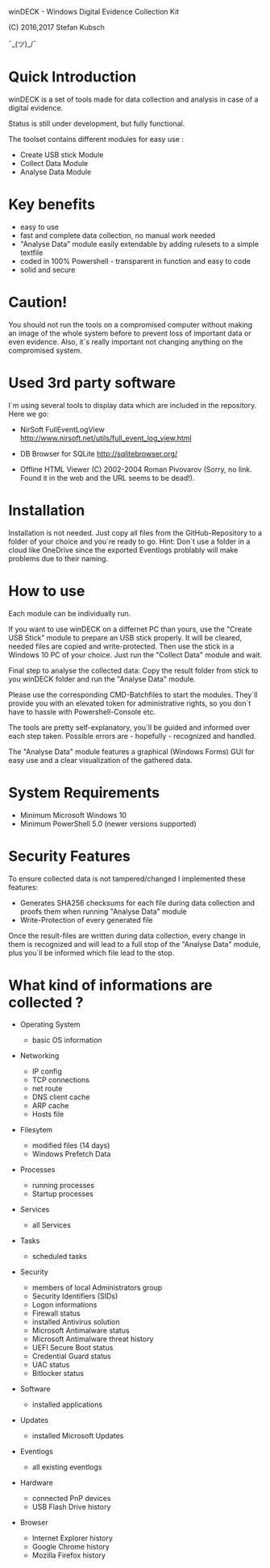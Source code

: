 winDECK - Windows Digital Evidence Collection Kit

(C) 2016,2017 Stefan Kubsch                            

¯\_(ツ)_/¯                                         


Quick Introduction
==================

winDECK is a set of tools made for data collection and analysis in case of a digital evidence.

Status is still under development, but fully functional.

The toolset contains different modules for easy use :

- Create USB stick Module
- Collect Data Module
- Analyse Data Module

Key benefits
============

- easy to use
- fast and complete data collection, no manual work needed
- "Analyse Data" module easily extendable by adding rulesets to a simple textfile
- coded in 100% Powershell - transparent in function and easy to code
- solid and secure

Caution! 
========

You should not run the tools on a compromised computer without making an image of the whole system before to prevent loss of important data or even evidence. Also, it´s really
important not changing anything on the compromised system.

Used 3rd party software
=======================

I´m using several tools to display data which are included in the repository. Here we go:

- 	NirSoft FullEventLogView
	http://www.nirsoft.net/utils/full_event_log_view.html

-	DB Browser for SQLite
	http://sqlitebrowser.org/
	
- 	Offline HTML Viewer
	(C) 2002-2004 Roman Pivovarov
	(Sorry, no link. Found it in the web and the URL seems to be dead!).

Installation
============

Installation is not needed. Just copy all files from the GitHub-Repository to a folder of your choice and you´re ready to go. Hint: Don´t use a folder in a cloud like OneDrive since 
the exported Eventlogs problably will make problems due to their naming.

How to use
==========

Each module can be individually run.

If you want to use winDECK on a differnet PC than yours, use the "Create USB Stick" module to prepare an USB stick properly. It will be cleared, needed files are copied and write-protected.
Then use the stick in a Windows 10 PC of your choice. Just run the "Collect Data" module and wait.

Final step to analyse the collected data: Copy the result folder from stick to you winDECK folder and run the "Analyse Data" module.

Please use the corresponding CMD-Batchfiles to start the modules. They´ll provide you with an elevated token for administrative rights, so you don´t have to hassle with 
Powershell-Console etc.

The tools are pretty self-explanatory, you´ll be guided and informed over each step taken. Possible errors are - hopefully - recognized and handled.

The "Analyse Data" module features a graphical (Windows Forms) GUI for easy use and a clear visualization of the gathered data.

System Requirements
===================

- Minimum Microsoft Windows 10
- Minimum PowerShell 5.0 (newer versions supported)

Security Features
=================

To ensure collected data is not tampered/changed I implemented these features:

- Generates SHA256 checksums for each file during data collection and proofs them when running "Analyse Data" module
- Write-Protection of every generated file

Once the result-files are written during data collection, every change in them is recognized and will lead to a full stop of the "Analyse Data" module, plus you´ll be informed
which file lead to the stop.

What kind of informations are collected ?
=========================================

- Operating System
	- basic OS information

- Networking
	- IP config
	- TCP connections
	- net route
	- DNS client cache
	- ARP cache
	- Hosts file

- Filesytem
	- modified files (14 days)
	- Windows Prefetch Data

- Processes
	- running processes
	- Startup processes

- Services
	- all Services
	
- Tasks
	- scheduled tasks

- Security
	- members of local Administrators group
	- Security Identifiers (SIDs)
	- Logon informations
	- Firewall status
	- installed Antivirus solution
	- Microsoft Antimalware status 
	- Microsoft Antimalware threat history
	- UEFI Secure Boot status
	- Credential Guard status
	- UAC status
	- Bitlocker status

- Software
	- installed applications

- Updates
	- installed Microsoft Updates

- Eventlogs
	- all existing eventlogs

- Hardware
	- connected PnP devices
	- USB Flash Drive history
	
- Browser
	- Internet Explorer history
	- Google Chrome history
	- Mozilla Firefox history